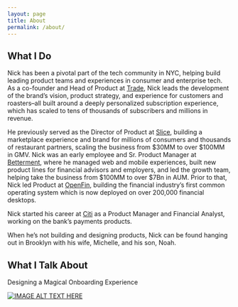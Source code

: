 ```yaml
---
layout: page
title: About
permalink: /about/
---
```


## What I Do

Nick has been a pivotal part of the tech community in NYC, helping build leading product teams and experiences in consumer and enterprise tech. As a co-founder and Head of Product at [Trade](https://www.drinktrade.com), Nick leads the development of the brand’s vision, product strategy, and experience for customers and roasters–all built around a deeply personalized subscription experience, which has scaled to tens of thousands of subscribers and millions in revenue.

He previously served as the Director of Product at [Slice](https://slicelife.com), building a marketplace experience and brand for millions of consumers and thousands of restaurant partners, scaling the business from $30MM to over $100MM in GMV. Nick was an early employee and Sr. Product Manager at [Betterment](https://www.betterment.com), where he managed web and mobile experiences, built new product lines for financial advisors and employers, and led the growth team, helping take the business from $100MM to over $7Bn in AUM. Prior to that, Nick led Product at [OpenFin](https://wwww.openfin.co), building the financial industry’s first common operating system which is now deployed on over 200,000 financial desktops. 

Nick started his career at [Citi](https://www.citi.com) as a Product Manager and Financial Analyst, working on the bank’s payments products.

When he’s not building and designing products, Nick can be found hanging out in Brooklyn with his wife, Michelle, and his son, Noah.

## What I Talk About

Designing a Magical Onboarding Experience

[![IMAGE ALT TEXT HERE](http://img.youtube.com/vi/WCcs8HAUUiQ/0.jpg)](http://www.youtube.com/watch?v=WCcs8HAUUiQ)
